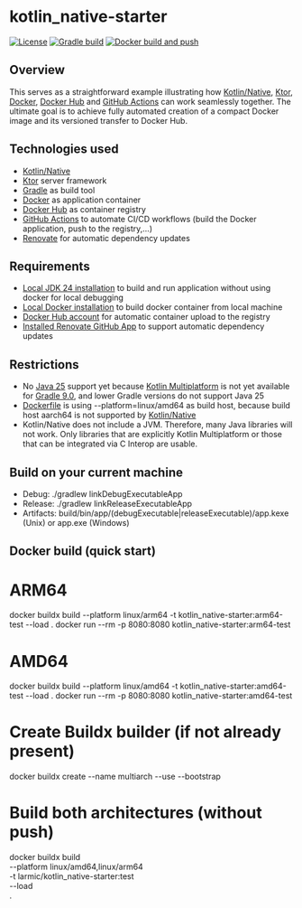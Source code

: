 # kotlin_native-starter

[![License](https://img.shields.io/badge/License-Apache%202.0-blue.svg)](https://opensource.org/licenses/Apache-2.0)
[![Gradle build](https://github.com/larmic/kotlin_native_starter/actions/workflows/gradle-build.yml/badge.svg)](https://github.com/larmic/kotlin_native_starter/actions/workflows/gradle-build.yml)
[![Docker build and push](https://github.com/larmic/kotlin_native_starter/actions/workflows/docker-build-push.yml/badge.svg)](https://github.com/larmic/kotlin_native_starter/actions/workflows/docker-build-push.yml)

## Overview
This serves as a straightforward example illustrating how [Kotlin/Native](https://kotlinlang.org/docs/native-overview.html), [Ktor](https://ktor.io/), [Docker](https://www.docker.com/), [Docker Hub](https://hub.docker.com/) and [GitHub Actions](https://github.com/features/actions) can work seamlessly together.
The ultimate goal is to achieve fully automated creation of a compact Docker image and its versioned
transfer to Docker Hub.

## Technologies used
* [Kotlin/Native](https://kotlinlang.org/docs/native-overview.html)
* [Ktor](https://ktor.io/) server framework
* [Gradle](https://gradle.org/) as build tool
* [Docker](https://www.docker.com/) as application container
* [Docker Hub](https://hub.docker.com/) as container registry
* [GitHub Actions](https://github.com/features/actions) to automate CI/CD workflows (build the Docker application, push to the registry,...)
* [Renovate](renovate.json) for automatic dependency updates

## Requirements
* [Local JDK 24 installation](https://openjdk.org/projects/jdk/24/) to build and run application without using docker for local debugging
* [Local Docker installation](https://docs.docker.com/engine/install/) to build docker container from local machine
* [Docker Hub account](https://hub.docker.com/signup) for automatic container upload to the registry
* [Installed Renovate GitHub App](https://github.com/apps/renovate) to support automatic dependency updates

## Restrictions
* No [Java 25](https://openjdk.org/projects/jdk/25/) support yet because [Kotlin Multiplatform](https://www.jetbrains.com/help/kotlin-multiplatform-dev/multiplatform-compatibility-guide.html) is not yet available for [Gradle 9.0](https://docs.gradle.org/current/userguide/compatibility.html), and lower Gradle versions do not support Java 25
* [Dockerfile](Dockerfile) is using --platform=linux/amd64 as build host, because build host aarch64 is not supported by [Kotlin/Native](https://youtrack.jetbrains.com/issue/KT-36871/Support-Aarch64-Linux-as-a-host-for-the-Kotlin-Native)
* Kotlin/Native does not include a JVM. Therefore, many Java libraries will not work. Only libraries that are explicitly Kotlin Multiplatform or those that can be integrated via C Interop are usable.

## Build on your current machine
- Debug: ./gradlew linkDebugExecutableApp
- Release: ./gradlew linkReleaseExecutableApp
- Artifacts: build/bin/app/(debugExecutable|releaseExecutable)/app.kexe (Unix) or app.exe (Windows)

## Docker build (quick start)

# ARM64
docker buildx build --platform linux/arm64 -t kotlin_native-starter:arm64-test --load .
docker run --rm -p 8080:8080 kotlin_native-starter:arm64-test

# AMD64
docker buildx build --platform linux/amd64 -t kotlin_native-starter:amd64-test --load .
docker run --rm -p 8080:8080 kotlin_native-starter:amd64-test


# Create Buildx builder (if not already present)
docker buildx create --name multiarch --use --bootstrap

# Build both architectures (without push)
docker buildx build \
--platform linux/amd64,linux/arm64 \
-t larmic/kotlin_native-starter:test \
--load \
.